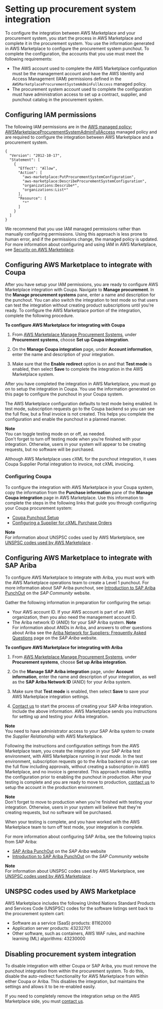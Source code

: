 # Setting up procurement system integration<a name="procurement-system-integration-setup"></a>

To configure the integration between AWS Marketplace and your procurement system, you start the process in AWS Marketplace and complete it in the procurement system\. You use the information generated in AWS Marketplace to configure the procurement system punchout\. To complete the configuration, the accounts that you use must meet the following requirements:
+ The AWS account used to complete the AWS Marketplace configuration must be the management account and have the AWS Identity and Access Management \(IAM\) permissions defined in the `AWSMarketplaceProcurementSystemAdminFullAccess` managed policy\.
+  The procurement system account used to complete the configuration must have administration access to set up a contract, supplier, and punchout catalog in the procurement system\.

## Configuring IAM permissions<a name="procurement-system-integration-setup-iam-permissions"></a>

 The following IAM permissions are in the [AWS managed policy: AWSMarketplaceProcurementSystemAdminFullAccess](buyer-security-iam-awsmanpol.md#security-iam-awsmanpol-awsmarketplaceprocurementsystemadminfullaccess) managed policy and are required to configure the integration between AWS Marketplace and a procurement system\. 

```
{
  "Version": "2012-10-17",
  "Statement": [
    {
      "Effect": "Allow",
      "Action": [
        "aws-marketplace:PutProcurementSystemConfiguration", 
        "aws-marketplace:DescribeProcurementSystemConfiguration",
        "organizations:Describe*",
        "organizations:List*"
      ],
      "Resource": [
        "*"
      ]
    }
  ]
}
```

We recommend that you use IAM managed permissions rather than manually configuring permissions\. Using this approach is less prone to human error, and if the permissions change, the managed policy is updated\. For more information about configuring and using IAM in AWS Marketplace, see [Security on AWS Marketplace](buyer-security.md)\.

## Configuring AWS Marketplace to integrate with Coupa<a name="coupa-integration-setup-awsmp-configuration"></a>

After you have setup your IAM permissions, you are ready to configure AWS Marketplace integration with Coupa\. Navigate to **Manage procurement**\. In the **Manage procurement systems** pane, enter a name and description for the punchout\. You can also switch the integration to test mode so that users can test the integration without creating product subscriptions until you're ready\. To configure the AWS Marketplace portion of the integration, complete the following procedure\. 

**To configure AWS Marketplace for integrating with Coupa**

1.  From [AWS Marketplace Manage Procurement Systems](https://aws.amazon.com/marketplace/eprocurement/overview), under **Procurement systems**, choose **Set up Coupa integration**\. 

1.  On the **Manage Coupa integration** page, under **Account information**, enter the name and description of your integration\. 

1. Make sure that the **Enable redirect** option is on and that **Test mode** is enabled, then select **Save** to complete the integration in the AWS Marketplace system\.

After you have completed the integration in AWS Marketplace, you must go on to setup the integration in Coupa\. You use the information generated on this page to configure the punchout in your Coupa system\. 

The AWS Marketplace configuration defaults to test mode being enabled\. In test mode, subscription requests go to the Coupa backend so you can see the full flow, but a final invoice is not created\. This helps you complete the configuration and enable the punchout in a planned manner\.

**Note**  
You can toggle testing mode on or off, as needed\.  
Don't forget to turn off testing mode when you're finished with your integration\. Otherwise, users in your system will appear to be creating requests, but no software will be purchased\.

Although AWS Marketplace uses cXML for the punchout integration, it uses Coupa Supplier Portal integration to invoice, not cXML invoicing\.

### Configuring Coupa<a name="coupa-integration-setup-coupa-configuration"></a>

 To configure the integration with AWS Marketplace in your Coupa system, copy the information from the **Purchase information** pane of the **Manage Coupa integration** page in AWS Marketplace\. Use this information to complete the steps in the following links that guide you through configuring your Coupa procurement system: 
+  [Coupa Punchout Setup](https://success.coupa.com/Suppliers/For_Customers/Toolkit/Manage_Catalogs/Punchout_Catalogs/Punchout_Setup) 
+  [Configuring a Supplier for cXML Purchase Orders](https://success.coupa.com/Suppliers/For_Customers/Toolkit/Document_Exchange/cXML/Configuring_a_Supplier_for_cXML_Purchase_Orders) 

**Note**  
For information about UNSPSC codes used by AWS Marketplace, see [UNSPSC codes used by AWS Marketplace](#procurement-integration-setup-unspsc-codes) \.

## Configuring AWS Marketplace to integrate with SAP Ariba<a name="ariba-integration-setup-awsmp-configuration"></a>

 To configure AWS Marketplace to integrate with Ariba, you must work with the AWS Marketplace operations team to create a Level 1 punchout\. For more information about SAP Ariba punchout, see [Introduction to SAP Ariba PunchOut](https://blogs.sap.com/2019/11/27/introduction-to-sap-ariba-punchout/) on the *SAP Community* website\.

Gather the following information in preparation for configuring the setup:
+ Your AWS account ID\. If your AWS account is part of an AWS organization, then you also need the management account ID\.
+ The Ariba network ID \(ANID\) for your SAP Ariba system\.
**Note**  
For information about ANIDs in Ariba, and answers to other questions about Ariba see the [ Ariba Network for Suppliers: Frequently Asked Questions](https://www.ariba.com/ariba-network/ariba-network-for-suppliers/accounts-and-pricing/ariba-network-faq) page on the *SAP Ariba* website\.

**To configure AWS Marketplace for integrating with Ariba**

1.  From [AWS Marketplace Manage Procurement Systems](https://aws.amazon.com/marketplace/eprocurement/overview), under **Procurement systems**, choose **Set up Ariba integration**\. 

1.  On the **Manage SAP Ariba integration** page, under **Account information**, enter the name and description of your integration, as well as the **SAP Ariba Network ID** \(ANID\) for your Ariba system\.

1. Make sure that **Test mode** is enabled, then select **Save** to save your AWS Marketplace integration settings\.

1. [Contact us](https://aws.amazon.com/marketplace/help/contact-us) to start the process of creating your SAP Ariba integration\. Include the above information\. AWS Marketplace sends you instructions for setting up and testing your Ariba integration\.

**Note**  
You need to have administrator access to your SAP Ariba system to create the *Supplier Relationship* with AWS Marketplace\.

Following the instructions and configuration settings from the AWS Marketplace team, you create the integration in your SAP Ariba test environment, with AWS Marketplace running in *test mode*\. In the test environment, subscription requests go to the Ariba backend so you can see the full flow including approvals, without creating a subscription in AWS Marketplace, and no invoice is generated\. This approach enables testing the configuration prior to enabling the punchout in production\. After your testing is complete and you are ready to move to production, [contact us](https://aws.amazon.com/marketplace/help/contact-us) to setup the account in the production environment\.

**Note**  
Don't forget to move to production when you're finished with testing your integration\. Otherwise, users in your system will believe that they're creating requests, but no software will be purchased\.

When your testing is complete, and you have worked with the AWS Marketplace team to turn off test mode, your integration is complete\.

For more information about configuring SAP Ariba, see the following topics from SAP Ariba:
+ [ SAP Ariba PunchOut](https://www.ariba.com/ariba-network/ariba-network-for-suppliers/selling-on-ariba-network/catalog-management/sap-ariba-punchout) on the *SAP Ariba* website
+ [Introduction to SAP Ariba PunchOut](https://blogs.sap.com/2019/11/27/introduction-to-sap-ariba-punchout/) on the *SAP Community* website

**Note**  
For information about UNSPSC codes used by AWS Marketplace, see [UNSPSC codes used by AWS Marketplace](#procurement-integration-setup-unspsc-codes) \.

## UNSPSC codes used by AWS Marketplace<a name="procurement-integration-setup-unspsc-codes"></a>

AWS Marketplace includes the following United Nations Standard Products and Services Code \(UNSPSC\) codes for the software listings sent back to the procurement system cart:
+  Software as a service \(SaaS\) products: 81162000 
+  Application server products: 43232701 
+  Other software, such as containers, AWS WAF rules, and machine learning \(ML\) algorithms: 43230000 

## Disabling procurement system integration<a name="procurement-integration-disabling"></a>

To disable integration with either Coupa or SAP Ariba, you must remove the punchout integration from within the procurement system\. To do this, disable the auto\-redirect functionality for AWS Marketplace from within either Coupa or Ariba\. This disables the integration, but maintains the settings and allows it to be re\-enabled easily\.

If you need to completely remove the integration setup on the AWS Marketplace side, you must [contact us](https://aws.amazon.com/marketplace/help/contact-us)\.